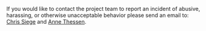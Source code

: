 If you would like to contact the project team to report an incident of abusive, harassing, or otherwise unacceptable behavior please send an email to:
[Chris Siege](mailto:csiege@rti.org) and [Anne Thessen](mailto:anne@tislab.org).
